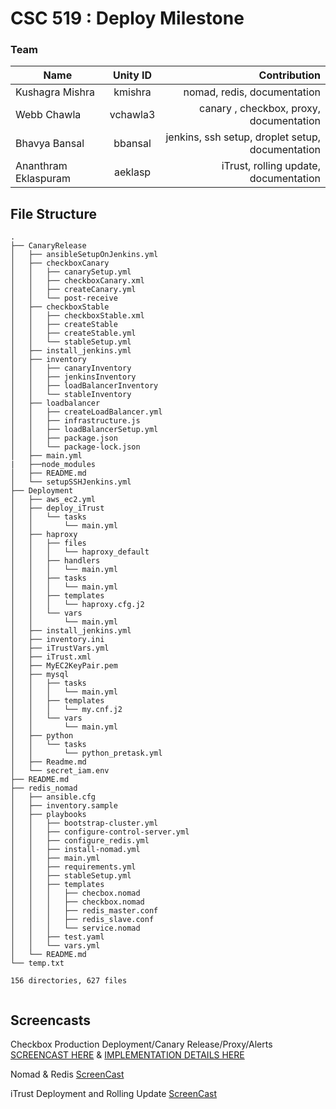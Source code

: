 # CSC 519 : Deploy Milestone


### Team
| Name     |      Unity ID     |  Contribution |
|----------|:-----------------:|----------------:|
| Kushagra Mishra |  kmishra | nomad,  redis, documentation    |
| Webb Chawla |    vchawla3   |   canary , checkbox, proxy, documentation |
| Bhavya Bansal | bbansal | jenkins, ssh setup, droplet setup, documentation    |
| Ananthram Eklaspuram | aeklasp| iTrust, rolling update, documentation   |


## File Structure

```
.
├── CanaryRelease
│   ├── ansibleSetupOnJenkins.yml
│   ├── checkboxCanary
│   │   ├── canarySetup.yml
│   │   ├── checkboxCanary.xml
│   │   ├── createCanary.yml
│   │   └── post-receive
│   ├── checkboxStable
│   │   ├── checkboxStable.xml
│   │   ├── createStable
│   │   ├── createStable.yml
│   │   └── stableSetup.yml
│   ├── install_jenkins.yml
│   ├── inventory
│   │   ├── canaryInventory
│   │   ├── jenkinsInventory
│   │   ├── loadBalancerInventory
│   │   └── stableInventory
│   ├── loadbalancer
│   │   ├── createLoadBalancer.yml
│   │   ├── infrastructure.js
│   │   ├── loadBalancerSetup.yml
│   │   ├── package.json
│   │   └── package-lock.json
│   ├── main.yml
|   ├──node_modules
│   ├── README.md
│   └── setupSSHJenkins.yml
├── Deployment
│   ├── aws_ec2.yml
│   ├── deploy_iTrust
│   │   └── tasks
│   │       └── main.yml
│   ├── haproxy
│   │   ├── files
│   │   │   └── haproxy_default
│   │   ├── handlers
│   │   │   └── main.yml
│   │   ├── tasks
│   │   │   └── main.yml
│   │   ├── templates
│   │   │   └── haproxy.cfg.j2
│   │   └── vars
│   │       └── main.yml
│   ├── install_jenkins.yml
│   ├── inventory.ini
│   ├── iTrustVars.yml
│   ├── iTrust.xml
│   ├── MyEC2KeyPair.pem
│   ├── mysql
│   │   ├── tasks
│   │   │   └── main.yml
│   │   ├── templates
│   │   │   └── my.cnf.j2
│   │   └── vars
│   │       └── main.yml
│   ├── python
│   │   └── tasks
│   │       └── python_pretask.yml
│   ├── Readme.md
│   └── secret_iam.env
├── README.md
├── redis_nomad
│   ├── ansible.cfg
│   ├── inventory.sample
│   ├── playbooks
│   │   ├── bootstrap-cluster.yml
│   │   ├── configure-control-server.yml
│   │   ├── configure_redis.yml
│   │   ├── install-nomad.yml
│   │   ├── main.yml
│   │   ├── requirements.yml
│   │   ├── stableSetup.yml
│   │   ├── templates
│   │   │   ├── checbox.nomad
│   │   │   ├── checkbox.nomad
│   │   │   ├── redis_master.conf
│   │   │   ├── redis_slave.conf
│   │   │   └── service.nomad
│   │   ├── test.yaml
│   │   └── vars.yml
│   └── README.md
└── temp.txt

156 directories, 627 files


```


## Screencasts

Checkbox Production Deployment/Canary Release/Proxy/Alerts [SCREENCAST HERE](https://youtu.be/LeLG2DdaVX4) & [IMPLEMENTATION DETAILS HERE](https://github.ncsu.edu/kmishra/CM3/blob/master/CanaryRelease/README.md)

Nomad & Redis [ScreenCast](https://youtu.be/yNJcn4j7Z9E)


iTrust Deployment and Rolling Update [ScreenCast](https://youtu.be/R8VpypU8uqE)
